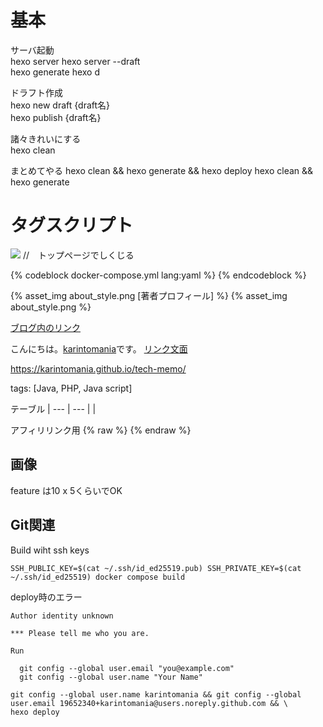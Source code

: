 # 基本

サーバ起動  
hexo server
hexo server --draft  
hexo generate
hexo d



ドラフト作成  
hexo new draft {draft名}  
hexo publish {draft名}    

諸々きれいにする  
hexo clean

まとめてやる
hexo clean && hexo generate && hexo deploy
hexo clean && hexo generate


# タグスクリプト
![](initializr.png) //　トップページでしくじる

{% codeblock docker-compose.yml lang:yaml %}
{% endcodeblock %}

{% asset_img about_style.png [著者プロフィール] %}
{% asset_img about_style.png %}

[ブログ内のリンク](/tech-memo/2020/04/2020-0415-hexoCheatsheet/)

こんにちは。[karintomania](https://twitter.com/karintozuki)です。
[リンク文面](https://orchid.run/wiki/learn )

https://karintomania.github.io/tech-memo/

tags: [Java, PHP, Java script]

テーブル
|
--- | ---
|
|

アフィリリンク用
{% raw %}
{% endraw %}

## 画像
feature は10 x 5くらいでOK

## Git関連

Build wiht ssh keys
```
SSH_PUBLIC_KEY=$(cat ~/.ssh/id_ed25519.pub) SSH_PRIVATE_KEY=$(cat ~/.ssh/id_ed25519) docker compose build
```

deploy時のエラー
```
Author identity unknown

*** Please tell me who you are.

Run

  git config --global user.email "you@example.com"
  git config --global user.name "Your Name"
```


```
git config --global user.name karintomania && git config --global user.email 19652340+karintomania@users.noreply.github.com && \
hexo deploy
```

